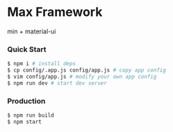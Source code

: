 # Max Framework

min + material-ui

### Quick Start

```bash
$ npm i # install deps
$ cp config/.app.js config/app.js # copy app config
$ vim config/app.js # modify your own app config
$ npm run dev # start dev server
```

### Production

```bash
$ npm run build
$ npm start
```
